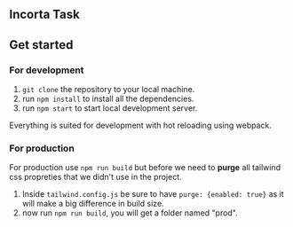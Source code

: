 ## Incorta Task


## Get started

### For development

1. `git clone` the repository to your local machine.
2. run `npm install` to install all the dependencies.
3. run `npm start` to start local development server.

Everything is suited for development with hot reloading using webpack.<br />

### For production

For production use `npm run build` but before we need to **purge** all tailwind css propreties that we didn't use in the project.

1. Inside `tailwind.config.js` be sure to have `purge: {enabled: true}` as it will make a big difference in build size.
2. now run `npm run build`, you will get a folder named "prod".

